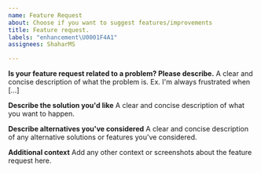 ```yaml
---
name: Feature Request
about: Choose if you want to suggest features/improvements
title: Feature request.
labels: "enhancement\U0001F4A1"
assignees: ShaharMS

---
```


**Is your feature request related to a problem? Please describe.**
A clear and concise description of what the problem is. Ex. I'm always frustrated when [...]

**Describe the solution you'd like**
A clear and concise description of what you want to happen.

**Describe alternatives you've considered**
A clear and concise description of any alternative solutions or features you've considered.

**Additional context**
Add any other context or screenshots about the feature request here.
